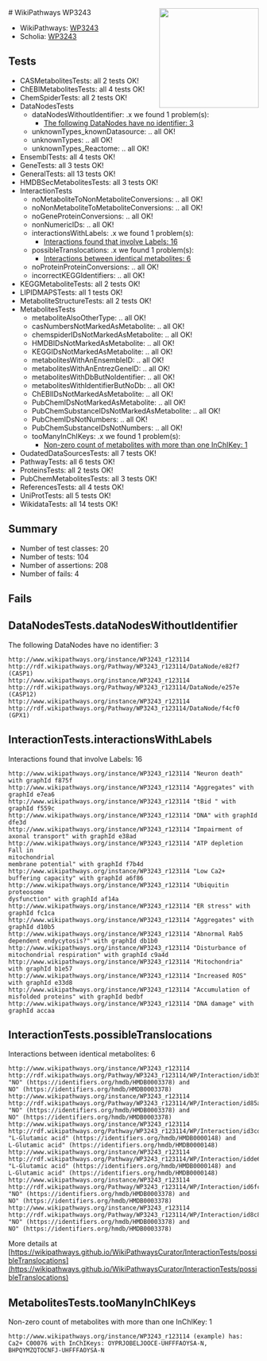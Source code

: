 <img style="float: right; width: 200px" src="https://upload.wikimedia.org/wikipedia/commons/thumb/8/83/Wplogo_with_text_500.png/640px-Wplogo_with_text_500.png" />
# WikiPathways WP3243

* WikiPathways: [WP3243](https://new.wikipathways.org/pathways/WP3243)
* Scholia: [WP3243](https://scholia.toolforge.org/wikipathways/WP3243)
## Tests
* CASMetabolitesTests: all 2 tests OK!
* ChEBIMetabolitesTests: all 4 tests OK!
* ChemSpiderTests: all 2 tests OK!
* DataNodesTests
    * dataNodesWithoutIdentifier: .x we found 1 problem(s):
        * [The following DataNodes have no identifier: 3](#d2d32fa2)
    * unknownTypes_knownDatasource: .. all OK!
    * unknownTypes: .. all OK!
    * unknownTypes_Reactome: .. all OK!
* EnsemblTests: all 4 tests OK!
* GeneTests: all 3 tests OK!
* GeneralTests: all 13 tests OK!
* HMDBSecMetabolitesTests: all 3 tests OK!
* InteractionTests
    * noMetaboliteToNonMetaboliteConversions: .. all OK!
    * noNonMetaboliteToMetaboliteConversions: .. all OK!
    * noGeneProteinConversions: .. all OK!
    * nonNumericIDs: .. all OK!
    * interactionsWithLabels: .x we found 1 problem(s):
        * [Interactions found that involve Labels: 16](#fe97a8be)
    * possibleTranslocations: .x we found 1 problem(s):
        * [Interactions between identical metabolites: 6](#d59038c9)
    * noProteinProteinConversions: .. all OK!
    * incorrectKEGGIdentifiers: .. all OK!
* KEGGMetaboliteTests: all 2 tests OK!
* LIPIDMAPSTests: all 1 tests OK!
* MetaboliteStructureTests: all 2 tests OK!
* MetabolitesTests
    * metaboliteAlsoOtherType: .. all OK!
    * casNumbersNotMarkedAsMetabolite: .. all OK!
    * chemspiderIDsNotMarkedAsMetabolite: .. all OK!
    * HMDBIDsNotMarkedAsMetabolite: .. all OK!
    * KEGGIDsNotMarkedAsMetabolite: .. all OK!
    * metabolitesWithAnEnsembleID: .. all OK!
    * metabolitesWithAnEntrezGeneID: .. all OK!
    * metabolitesWithDbButNoIdentifier: .. all OK!
    * metabolitesWithIdentifierButNoDb: .. all OK!
    * ChEBIIDsNotMarkedAsMetabolite: .. all OK!
    * PubChemIDsNotMarkedAsMetabolite: .. all OK!
    * PubChemSubstanceIDsNotMarkedAsMetabolite: .. all OK!
    * PubChemIDsNotNumbers: .. all OK!
    * PubChemSubstanceIDsNotNumbers: .. all OK!
    * tooManyInChIKeys: .x we found 1 problem(s):
        * [Non-zero count of metabolites with more than one InChIKey: 1](#a4e4037e)
* OudatedDataSourcesTests: all 7 tests OK!
* PathwayTests: all 6 tests OK!
* ProteinsTests: all 2 tests OK!
* PubChemMetabolitesTests: all 3 tests OK!
* ReferencesTests: all 4 tests OK!
* UniProtTests: all 5 tests OK!
* WikidataTests: all 14 tests OK!


## Summary

* Number of test classes: 20
* Number of tests: 104
* Number of assertions: 208
* Number of fails: 4

## Fails

<a name="d2d32fa2" />

## DataNodesTests.dataNodesWithoutIdentifier

The following DataNodes have no identifier: 3
```
http://www.wikipathways.org/instance/WP3243_r123114 http://rdf.wikipathways.org/Pathway/WP3243_r123114/DataNode/e82f7 (CASP1)
http://www.wikipathways.org/instance/WP3243_r123114 http://rdf.wikipathways.org/Pathway/WP3243_r123114/DataNode/e257e (CASP12)
http://www.wikipathways.org/instance/WP3243_r123114 http://rdf.wikipathways.org/Pathway/WP3243_r123114/DataNode/f4cf0 (GPX1)
```

<a name="fe97a8be" />

## InteractionTests.interactionsWithLabels

Interactions found that involve Labels: 16
```
http://www.wikipathways.org/instance/WP3243_r123114 "Neuron death" with graphId f875f
http://www.wikipathways.org/instance/WP3243_r123114 "Aggregates" with graphId e7ea6
http://www.wikipathways.org/instance/WP3243_r123114 "tBid " with graphId f559c
http://www.wikipathways.org/instance/WP3243_r123114 "DNA" with graphId dfe3d
http://www.wikipathways.org/instance/WP3243_r123114 "Impairment of  axonal transport" with graphId e38ad
http://www.wikipathways.org/instance/WP3243_r123114 "ATP depletion Fall in
mitochondrial
membrane potential" with graphId f7b4d
http://www.wikipathways.org/instance/WP3243_r123114 "Low Ca2+ buffering capacity" with graphId a6f86
http://www.wikipathways.org/instance/WP3243_r123114 "Ubiquitin proteosome
dysfunction" with graphId af14a
http://www.wikipathways.org/instance/WP3243_r123114 "ER stress" with graphId fc1ca
http://www.wikipathways.org/instance/WP3243_r123114 "Aggregates" with graphId d10b5
http://www.wikipathways.org/instance/WP3243_r123114 "Abnormal Rab5  dependent endycytosis?" with graphId db1b0
http://www.wikipathways.org/instance/WP3243_r123114 "Disturbance of
mitochondrial respiration" with graphId c9a4d
http://www.wikipathways.org/instance/WP3243_r123114 "Mitochondria" with graphId b1e57
http://www.wikipathways.org/instance/WP3243_r123114 "Increased ROS" with graphId e33d8
http://www.wikipathways.org/instance/WP3243_r123114 "Accumulation of
misfolded proteins" with graphId bedbf
http://www.wikipathways.org/instance/WP3243_r123114 "DNA damage" with graphId accaa
```

<a name="d59038c9" />

## InteractionTests.possibleTranslocations

Interactions between identical metabolites: 6
```
http://www.wikipathways.org/instance/WP3243_r123114 http://rdf.wikipathways.org/Pathway/WP3243_r123114/WP/Interaction/idb3584e45 "NO" (https://identifiers.org/hmdb/HMDB0003378) and 
NO" (https://identifiers.org/hmdb/HMDB0003378)
http://www.wikipathways.org/instance/WP3243_r123114 http://rdf.wikipathways.org/Pathway/WP3243_r123114/WP/Interaction/id85aed399 "NO" (https://identifiers.org/hmdb/HMDB0003378) and 
NO" (https://identifiers.org/hmdb/HMDB0003378)
http://www.wikipathways.org/instance/WP3243_r123114 http://rdf.wikipathways.org/Pathway/WP3243_r123114/WP/Interaction/id3cd23c9 "L-Glutamic acid" (https://identifiers.org/hmdb/HMDB0000148) and 
L-Glutamic acid" (https://identifiers.org/hmdb/HMDB0000148)
http://www.wikipathways.org/instance/WP3243_r123114 http://rdf.wikipathways.org/Pathway/WP3243_r123114/WP/Interaction/idde65c6be "L-Glutamic acid" (https://identifiers.org/hmdb/HMDB0000148) and 
L-Glutamic acid" (https://identifiers.org/hmdb/HMDB0000148)
http://www.wikipathways.org/instance/WP3243_r123114 http://rdf.wikipathways.org/Pathway/WP3243_r123114/WP/Interaction/id6fcdb47 "NO" (https://identifiers.org/hmdb/HMDB0003378) and 
NO" (https://identifiers.org/hmdb/HMDB0003378)
http://www.wikipathways.org/instance/WP3243_r123114 http://rdf.wikipathways.org/Pathway/WP3243_r123114/WP/Interaction/id8c85cf83 "NO" (https://identifiers.org/hmdb/HMDB0003378) and 
NO" (https://identifiers.org/hmdb/HMDB0003378)
```

More details at [https://wikipathways.github.io/WikiPathwaysCurator/InteractionTests/possibleTranslocations](https://wikipathways.github.io/WikiPathwaysCurator/InteractionTests/possibleTranslocations)

<a name="a4e4037e" />

## MetabolitesTests.tooManyInChIKeys

Non-zero count of metabolites with more than one InChIKey: 1
```
http://www.wikipathways.org/instance/WP3243_r123114 (example) has: Ca2+ C00076 with InChIKeys: OYPRJOBELJOOCE-UHFFFAOYSA-N, BHPQYMZQTOCNFJ-UHFFFAOYSA-N
```

